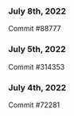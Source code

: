 ### July 8th, 2022

Commit #88777

### July 5th, 2022

Commit #314353


### July 4th, 2022

Commit #72281
